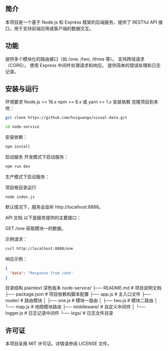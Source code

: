 ## 简介

本项目是一个基于 Node.js 和 Express 框架的后端服务，提供了 RESTful API 接口，用于支持前端应用或客户端的数据交互。

## 功能

提供多个模块化的路由接口（如 /one, /two, /three 等）。
支持跨域请求（CORS）。
使用 Express 中间件处理请求和响应。
提供简单的错误处理和日志记录。

## 安装与运行

环境要求
Node.js >= 16.x
npm >= 8.x 或 yarn >= 1.x
安装依赖
克隆项目到本地：

```bash
git clone https://github.com/huiguangx/visual-data.git
```

```bash
cd node-service
```

安装依赖：

```bash
npm install
```

启动服务
开发模式下启动服务：

```bash
npm run dev
```

生产模式下启动服务：

项目根目录运行

```
node index.js
```

默认情况下，服务会监听 http://localhost:8888。

API 文档
以下是服务提供的主要接口：

GET /one
获取模块一的数据。

示例请求：

```bash
curl http://localhost:8888/one
```

响应示例：

```json
{
  "data": "Response from /one"
}
```

目录结构
plaintext
深色版本
node-service/
├── README.md # 项目说明文档
├── package.json # 项目依赖和脚本配置
├── app.js # 主入口文件
├── router/ # 路由模块
│ ├── one.js # 模块一路由
│ ├── two.js # 模块二路由
│ └── map.js # 地图模块路由
├── middleware/ # 自定义中间件
│ └── logger.js # 日志记录中间件
└── logs/ # 日志文件目录

## 许可证

本项目采用 MIT 许可证。详情请参阅 LICENSE 文件。
